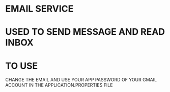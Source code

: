 # EMAIL SERVICE 
# USED TO SEND MESSAGE AND READ INBOX

# TO USE
CHANGE THE EMAIL AND USE YOUR APP 
PASSWORD OF YOUR GMAIL ACCOUNT
IN THE APPLICATION.PROPERTIES FILE

